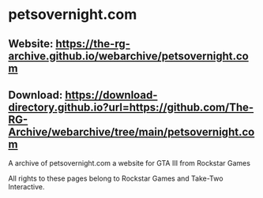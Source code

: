 # petsovernight.com
## Website: https://the-rg-archive.github.io/webarchive/petsovernight.com

## Download: https://download-directory.github.io?url=https://github.com/The-RG-Archive/webarchive/tree/main/petsovernight.com

A archive of petsovernight.com a website for GTA III from Rockstar Games

All rights to these pages belong to Rockstar Games and Take-Two Interactive.

